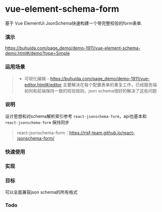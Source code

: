 # vue-element-schema-form
基于 Vue ElementUi JsonSchema快速构建一个带完整校验的form表单.

### 演示
https://buhuida.com/page_demo/demo-1911/vue-element-schema-demo.html#/demo?type=Simple

### 运用场景

> * 可视化编辑 - https://buhuida.com/page_demo/demo-1911/vue-editor.html#/editor 
> 主要解决在每个配置表单的重复工作，已经服务端如何和前端保持一致的校验规则，json schema很好的解决了这些问题


### 说明

设计思想和对schema解析索引参考 `react-jsonschema-form`，api也基本和 `react-jsonschema-form` 保持同步
> react-jsonschema-form：https://rjsf-team.github.io/react-jsonschema-form/


### 快速使用


### 实现


### 目标
可以全面兼容json schema的所有格式

### Todo

